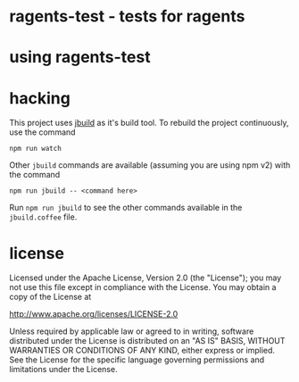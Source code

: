 ragents-test - tests for ragents
================================================================================




using ragents-test
================================================================================




hacking
================================================================================

This project uses [jbuild](https://www.npmjs.com/package/jbuild) as it's
build tool.  To rebuild the project continuously, use the command

    npm run watch

Other `jbuild` commands are available (assuming you are using npm v2) with
the command

    npm run jbuild -- <command here>

Run `npm run jbuild` to see the other commands available in the `jbuild.coffee`
file.



license
================================================================================

Licensed under the Apache License, Version 2.0 (the "License");
you may not use this file except in compliance with the License.
You may obtain a copy of the License at

<http://www.apache.org/licenses/LICENSE-2.0>

Unless required by applicable law or agreed to in writing, software
distributed under the License is distributed on an "AS IS" BASIS,
WITHOUT WARRANTIES OR CONDITIONS OF ANY KIND, either express or implied.
See the License for the specific language governing permissions and
limitations under the License.
